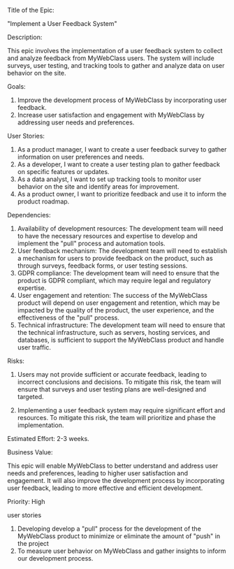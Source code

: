 Title of the Epic: 

"Implement a User Feedback System"

Description:

This epic involves the implementation of a user feedback system to collect and analyze feedback 
from MyWebClass users. The system will include surveys, user testing, and tracking tools to gather
and analyze data on user behavior on the site.

Goals:

1. Improve the development process of MyWebClass by incorporating user feedback.
2. Increase user satisfaction and engagement with MyWebClass by addressing user needs and preferences.

User Stories:

1. As a product manager, I want to create a user feedback survey to gather information on user 
preferences and needs.
2. As a developer, I want to create a user testing plan to gather feedback on specific features 
or updates.
3. As a data analyst, I want to set up tracking tools to monitor user behavior on the site 
and identify areas for improvement.
4. As a product owner, I want to prioritize feedback and use it to inform the product roadmap.

Dependencies:

1. Availability of development resources: The development team will need to have the necessary
resources and expertise to develop and implement the "pull" process and automation tools.
2. User feedback mechanism: The development team will need to establish a mechanism for
users to provide feedback on the product, such as through surveys, feedback forms, or user 
testing sessions.
3. GDPR compliance: The development team will need to ensure that the product is GDPR compliant,
which may require legal and regulatory expertise.
4. User engagement and retention: The success of the MyWebClass product will depend on user 
engagement and retention, which may be impacted by the quality of the product, the user experience,
and the effectiveness of the "pull" process.
5. Technical infrastructure: The development team will need to ensure that the technical infrastructure, 
such as servers, hosting services, and databases, is sufficient to support the MyWebClass product
and handle user traffic.

Risks:

1. Users may not provide sufficient or accurate feedback, leading to incorrect conclusions 
and decisions. To mitigate this risk, the team will ensure that surveys and user testing plans are 
well-designed and targeted.

2. Implementing a user feedback system may require significant effort and resources. 
To mitigate this risk, the team will prioritize and phase the implementation.

Estimated Effort: 2-3 weeks.

Business Value: 

This epic will enable MyWebClass to better understand and address user needs and preferences, 
leading to higher user satisfaction and engagement. It will also improve the development process by incorporating user feedback, 
leading to more effective and efficient development.

Priority: High


user stories

1. Developing develop a "pull" process for the development of the MyWebClass product 
to minimize or eliminate the amount of "push" in the project
2. To measure user behavior on MyWebClass and gather insights to inform our development process.                        
